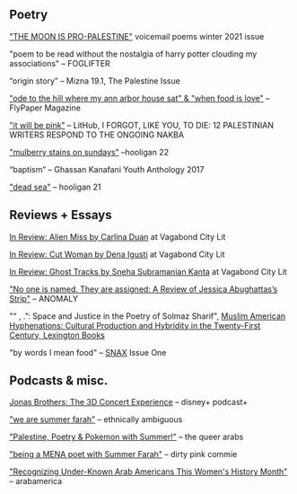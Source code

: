 ## Poetry
["THE MOON IS PRO-PALESTINE"](https://voicemailpoems.org/2021/02/02/the-moon-is-pro-palestine/) voicemail poems winter 2021 issue

"poem to be read without the nostalgia of harry potter clouding my associations" – FOGLIFTER

“origin story” – Mizna 19.1, The Palestine Issue

["ode to the hill where my ann arbor house sat" & "when food is love"](https://issuu.com/flypapermag/docs/poetry_issue_x) – FlyPaper Magazine

["it will be pink"](https://lithub.com/poets-respond-to-the-anniversary-of-nakba/) – LitHub, I FORGOT, LIKE YOU, TO DIE: 12 PALESTINIAN WRITERS RESPOND TO THE ONGOING NAKBA

["mulberry stains on sundays"](https://issuu.com/hooliganmag/docs/issue_22) –hooligan 22

“baptism” – Ghassan Kanafani Youth Anthology 2017

["dead sea"](https://issuu.com/hooliganmag/docs/issue_21) – hooligan 21

## Reviews + Essays
[In Review: Alien Miss by Carlina Duan](https://vagabondcitylit.com/2021/03/15/in-review-alien-miss-by-carlina-duan/) at Vagabond City Lit

[In Review: Cut Woman by Dena Igusti](https://vagabondcitylit.com/2020/12/14/in-review-cut-woman-by-dena-igusti/) at Vagabond City Lit 

[In Review: Ghost Tracks by Sneha Subramanian Kanta](https://vagabondcitylit.com/2021/02/15/in-review-ghost-tracks-by-sneha-subramanian-kanta/) at Vagabond City Lit

["No one is named. They are assigned: A Review of Jessica Abughattas’s Strip"](https://medium.com/anomalyblog/no-one-is-named-they-are-assigned-a-review-of-jessica-abughattas-strip-855a6016e12b) – ANOMALY

"“ , .”: Space and Justice in the Poetry of Solmaz Sharif", [Muslim American Hyphenations: Cultural Production and Hybridity in the Twenty-First Century, Lexington Books](https://rowman.com/ISBN/9781793641298/Muslim-American-Hyphenations-Cultural-Production-and-Hybridity-in-the-Twenty-first-Century)

"by words I mean food" – [SNAX](https://snaxreport.com/) Issue One

## Podcasts & misc.
[Jonas Brothers: The 3D Concert Experience](https://open.spotify.com/episode/53Z3M8GrjTwkavYXsrFaZX?si=WN44R1cYQQirXtBw0a8JHQ) – disney+ podcast+

["we are summer farah"](https://www.ethnicallyambiguouspod.com/podcasts/we-are-summer-farah.html) – ethnically ambiguous

["Palestine, Poetry & Pokemon with Summer!"](https://thequeerarabs.com/podcast/episode-49-palestine-poetry-pokemon-with-summer/) – the queer arabs

["being a MENA poet with Summer Farah"](https://play.google.com/music/m/Dsql4dmvctacrj5ba5dc3ilikxq?t=E3_Being_a_MENA_Poet_-_with_Summer_Farah-Dirty_Pinko_Commie) – dirty pink commie

["Recognizing Under-Known Arab Americans This Women's History Month"](https://www.arabamerica.com/recognizing-under-known-arab-americans-this-womens-history-month/) – arabamerica
